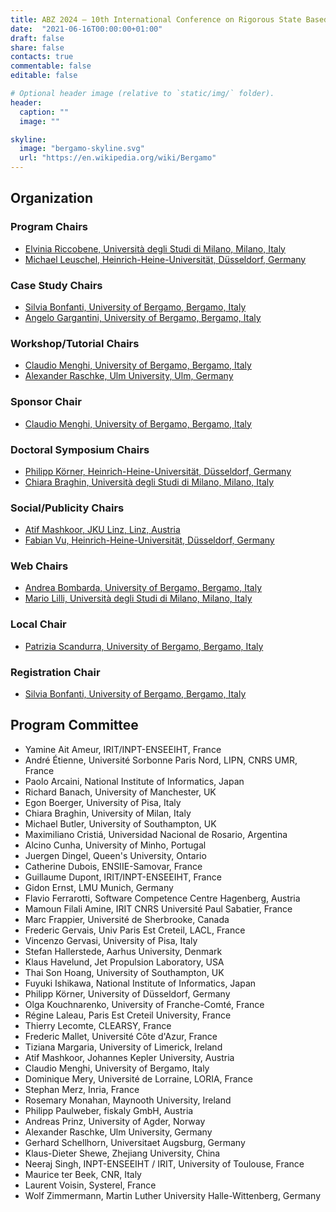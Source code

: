 ```yaml
---
title: ABZ 2024 – 10th International Conference on Rigorous State Based Methods
date:  "2021-06-16T00:00:00+01:00"
draft: false
share: false
contacts: true
commentable: false
editable: false

# Optional header image (relative to `static/img/` folder).
header:
  caption: ""
  image: ""

skyline: 
  image: "bergamo-skyline.svg"
  url: "https://en.wikipedia.org/wiki/Bergamo"
---
```


## Organization 

### Program Chairs

* [Elvinia Riccobene, Università degli Studi di Milano, Milano, Italy](https://riccobene.di.unimi.it/)
* [Michael Leuschel, Heinrich-Heine-Universität, Düsseldorf, Germany](https://www.cs.hhu.de/lehrstuehle-und-arbeitsgruppen/softwaretechnik-und-programmiersprachen/unser-team/team/leuschel)

### Case Study Chairs

* [Silvia Bonfanti, University of Bergamo, Bergamo, Italy](https://cs.unibg.it/bonfanti/)
* [Angelo Gargantini, University of Bergamo, Bergamo, Italy](https://cs.unibg.it/garganti/)

### Workshop/Tutorial Chairs

* [Claudio Menghi, University of Bergamo, Bergamo, Italy](https://claudiomenghi.github.io/)
* [Alexander Raschke, Ulm University, Ulm, Germany](https://www.uni-ulm.de/in/sp/team/dr-alexander-raschke/)

### Sponsor Chair

* [Claudio Menghi, University of Bergamo, Bergamo, Italy](https://claudiomenghi.github.io/)

### Doctoral Symposium Chairs

* [Philipp Körner, Heinrich-Heine-Universität, Düsseldorf, Germany](https://www.cs.hhu.de/lehrstuehle-und-arbeitsgruppen/softwaretechnik-und-programmiersprachen/unser-team/team/koerner)
* [Chiara Braghin, Università degli Studi di Milano, Milano, Italy](https://www.unimi.it/it/ugov/person/chiara-braghin)

### Social/Publicity Chairs

* [Atif Mashkoor, JKU Linz, Linz, Austria](https://www.jku.at/en/institute-of-software-systems-engineering/about-us/team/atif-mashkoor/)
* [Fabian Vu, Heinrich-Heine-Universität, Düsseldorf, Germany](https://www.researchgate.net/profile/Fabian-Vul)

### Web Chairs

* [Andrea Bombarda, University of Bergamo, Bergamo, Italy](https://cs.unibg.it/bombarda/)
* [Mario Lilli, Università degli Studi di Milano, Milano, Italy](https://scholar.google.com/citations?user=twr3edgAAAAJ&hl=en)

### Local Chair

* [Patrizia Scandurra, University of Bergamo, Bergamo, Italy](https://cs.unibg.it/scandurra/)

### Registration Chair

* [Silvia Bonfanti, University of Bergamo, Bergamo, Italy](https://cs.unibg.it/bonfanti/)

## Program Committee

* Yamine Ait Ameur, IRIT/INPT-ENSEEIHT, France
* André Étienne, Université Sorbonne Paris Nord, LIPN, CNRS UMR, France
* Paolo Arcaini, National Institute of Informatics, Japan
* Richard Banach, University of Manchester, UK
* Egon Boerger, University of Pisa, Italy
* Chiara Braghin, University of Milan, Italy
* Michael Butler, University of Southampton, UK
* Maximiliano Cristiá, Universidad Nacional de Rosario, Argentina
* Alcino Cunha, University of Minho, Portugal
* Juergen Dingel, Queen's University, Ontario
* Catherine Dubois, ENSIIE-Samovar, France
* Guillaume Dupont, IRIT/INPT-ENSEEIHT, France
* Gidon Ernst, LMU Munich, Germany
* Flavio Ferrarotti, Software Competence Centre Hagenberg, Austria
* Mamoun Filali Amine, IRIT CNRS Université Paul Sabatier, France
* Marc Frappier, Université de Sherbrooke, Canada
* Frederic Gervais, Univ Paris Est Creteil, LACL, France
* Vincenzo Gervasi, University of Pisa, Italy
* Stefan Hallerstede, Aarhus University, Denmark
* Klaus Havelund, Jet Propulsion Laboratory, USA
* Thai Son Hoang, University of Southampton, UK
* Fuyuki Ishikawa, National Institute of Informatics, Japan
* Philipp Körner, University of Düsseldorf, Germany
* Olga Kouchnarenko, University of Franche-Comté, France
* Régine Laleau, Paris Est Creteil University, France
* Thierry Lecomte, CLEARSY, France
* Frederic Mallet, Université Côte d'Azur, France
* Tiziana Margaria, University of Limerick, Ireland
* Atif Mashkoor, Johannes Kepler University, Austria
* Claudio Menghi, University of Bergamo, Italy
* Dominique Mery, Université de Lorraine, LORIA, France
* Stephan Merz, Inria, France
* Rosemary Monahan, Maynooth University, Ireland
* Philipp Paulweber, fiskaly GmbH, Austria
* Andreas Prinz, University of Agder, Norway
* Alexander Raschke, Ulm University, Germany
* Gerhard Schellhorn, Universitaet Augsburg, Germany
* Klaus-Dieter Shewe, Zhejiang University, China
* Neeraj Singh, INPT-ENSEEIHT / IRIT, University of Toulouse, France
* Maurice ter Beek, CNR, Italy
* Laurent Voisin, Systerel, France
* Wolf Zimmermann, Martin Luther University Halle-Wittenberg, Germany
